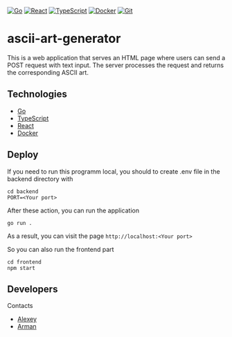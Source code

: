 [![Go](https://img.shields.io/badge/Go-%2300ADD8.svg?&logo=go&logoColor=white)](#)
[![React](https://img.shields.io/badge/React-%2320232a.svg?logo=react&logoColor=%2361DAFB)](#)
[![TypeScript](https://img.shields.io/badge/TypeScript-3178C6?logo=typescript&logoColor=fff)](#)
[![Docker](https://img.shields.io/badge/Docker-2496ED?logo=docker&logoColor=fff)](#)
[![Git](https://img.shields.io/badge/Git-F05032?logo=git&logoColor=fff)](#)


# ascii-art-generator
This is a web application that serves an HTML page where users can send a POST request with text input. The server processes the request and returns the corresponding ASCII art.

## Technologies
- [Go](https://go.dev)
- [TypeScript](https://www.typescriptlang.org)
- [React](https://react.dev)
- [Docker](https://www.docker.com/)

## Deploy
If you need to run this programm local, you should to create .env file in the backend directory with

    cd backend
    PORT=<Your port>

After these action, you can run the application

    go run .

As a result, you can visit the page `http://localhost:<Your port>`

So you can also run the frontend part

    cd frontend
    npm start

## Developers
Contacts
- [Alexey](https://t.me/azarenkov_alexey)
- [Arman](https://t.me/Armankz2012)
